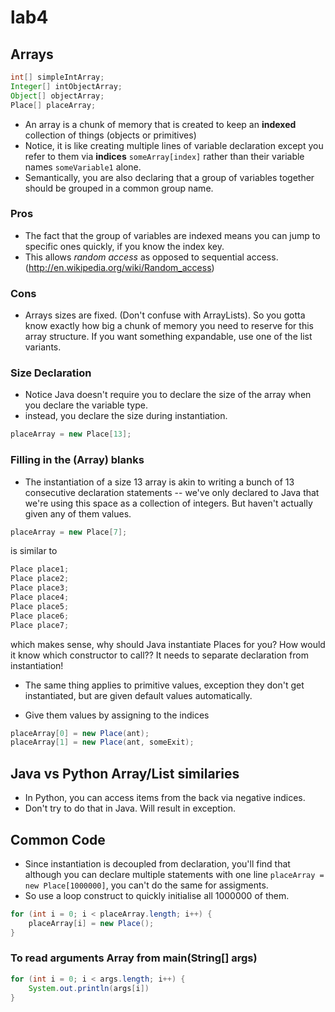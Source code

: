 lab4
===

## Arrays

```java
int[] simpleIntArray;
Integer[] intObjectArray;
Object[] objectArray;
Place[] placeArray;
```

* An array is a chunk of memory that is created to keep an **indexed**
collection of things (objects or primitives)
* Notice, it is like creating multiple lines of 
variable declaration except you refer to them via **indices**
```someArray[index]``` rather than their variable names ```someVariable1``` alone.
* Semantically, you are also declaring that a group of variables
together should be grouped in a common group name.

### Pros
* The fact that the group of variables are indexed means you can
jump to specific ones quickly, if you know the index key.
* This allows *random access* as opposed to sequential access. (http://en.wikipedia.org/wiki/Random_access)

### Cons
+ Arrays sizes are fixed. (Don't confuse with ArrayLists). So
you gotta know exactly how big a chunk of memory you need to reserve
for this array structure. If you want something expandable, use
one of the list variants.

### Size Declaration
* Notice Java doesn't require you to declare the size of the
array when you declare the variable type.
* instead, you declare the size during instantiation.

```java
placeArray = new Place[13];
```

### Filling in the (Array) blanks
* The instantiation of a size 13 array is akin to writing a bunch of 13
consecutive declaration statements -- we've only declared to Java that
we're using this space as a collection of integers. But haven't actually
given any of them values.

```java
placeArray = new Place[7];
```
is similar to
```java
Place place1;
Place place2;
Place place3;
Place place4;
Place place5;
Place place6;
Place place7;
```

which makes sense, why should Java instantiate Places for you?
How would it know which constructor to call?? It needs to separate
declaration from instantiation!

* The same thing applies to primitive values, exception they don't
get instantiated, but are given default values automatically.

* Give them values by assigning to the indices
```java
placeArray[0] = new Place(ant);
placeArray[1] = new Place(ant, someExit);
```

## Java vs Python Array/List similaries

* In Python, you can access items from the back via negative indices.
* Don't try to do that in Java. Will result in exception.

## Common Code
* Since instantiation is decoupled from declaration, you'll find
that although you can declare multiple statements with one line
```placeArray = new Place[1000000]```, you can't do the same
for assigments.
* So use a loop construct to quickly initialise all 1000000 of them.

```java
for (int i = 0; i < placeArray.length; i++) {
    placeArray[i] = new Place();
}
```

### To read arguments Array from main(String[] args)
```java
for (int i = 0; i < args.length; i++) {
    System.out.println(args[i])
}
```
